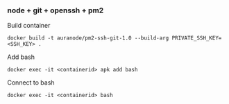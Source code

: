 ### node + git + openssh + pm2

Build container
```
docker build -t auranode/pm2-ssh-git-1.0 --build-arg PRIVATE_SSH_KEY=<SSH_KEY> .
``` 

Add bash
```
docker exec -it <containerid> apk add bash
```

Connect to bash
```
docker exec -it <containerid> bash
```